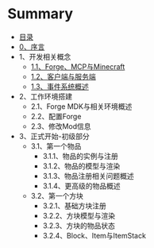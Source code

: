 # Summary

* [目录](README.md)
* [0、序言](0-序言.md)
* 1、开发相关概念
  * [1.1、Forge、MCP与Minecraft](1、开发相关概念/1.1-Forge、MCP与Minecraft.md)
  * [1.2、客户端与服务端](1、开发相关概念/1.2-客户端与服务端.md)
  * [1.3、事件系统概述](1、开发相关概念/1.3-事件系统概述.md)
* 2、工作环境搭建
  * 2.1、Forge MDK与相关环境概述
  * 2.2、配置Forge
  * 2.3、修改Mod信息
* 3、正式开始-初级部分
  * 3.1、第一个物品
    * 3.1.1、物品的实例与注册
    * 3.1.2、物品的模型与渲染
    * 3.1.3、物品注册相关问题概述
    * 3.1.4、更高级的物品概述
  * 3.2、第一个方块
    * 3.2.1、基础方块注册
    * 3.2.2、方块模型与渲染
    * 3.2.3、方块的物品状态
    * 3.2.4、Block、Item与ItemStack